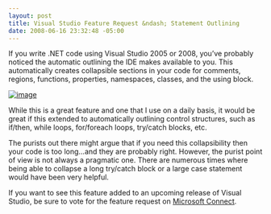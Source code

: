 ```yaml
---
layout: post
title: Visual Studio Feature Request &ndash; Statement Outlining
date: 2008-06-16 23:32:48 -05:00
---
```


If you write .NET code using Visual Studio 2005 or 2008, you’ve probably noticed the automatic outlining the IDE makes available to you. This automatically creates collapsible sections in your code for comments, regions, functions, properties, namespaces, classes, and the using block.

[![image](http://gwb.blob.core.windows.net/sdorman/WindowsLiveWriter/VisualStudioFeatureRequestStatementOutli_149FC/image_thumb_3.png "image")](http://gwb.blob.core.windows.net/sdorman/WindowsLiveWriter/VisualStudioFeatureRequestStatementOutli_149FC/image_8.png) 

While this is a great feature and one that I use on a daily basis, it would be great if this extended to automatically outlining control structures, such as if/then, while loops, for/foreach loops, try/catch blocks, etc.

The purists out there might argue that if you need this collapsibility then your code is too long…and they are probably right. However, the purist point of view is not always a pragmatic one. There are numerous times where being able to collapse a long try/catch block or a large case statement would have been very helpful.

If you want to see this feature added to an upcoming release of Visual Studio, be sure to vote for the feature request on [Microsoft Connect](https://connect.microsoft.com/VisualStudio/feedback/ViewFeedback.aspx?FeedbackID=351060 "https://connect.microsoft.com/VisualStudio/feedback/ViewFeedback.aspx?FeedbackID=351060").

